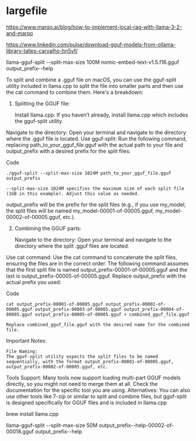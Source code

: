 # largefile

https://www.marqo.ai/blog/how-to-implement-local-rag-with-llama-3-2-and-marqo

https://www.linkedin.com/pulse/download-gguf-models-from-ollama-library-talles-carvalho-hn5vf/

llama-gguf-split --split-max-size 100M nomic-embed-text-v1.5.f16.gguf output_prefix--help

To split and combine a .gguf file on macOS, you can use the gguf-split utility included in llama.cpp to split the file into smaller parts and then use the cat command to combine them. 
Here's a breakdown:
1. Splitting the GGUF file:

    Install llama.cpp:
    If you haven't already, install llama.cpp which includes the gguf-split utility. 

Navigate to the directory:
Open your terminal and navigate to the directory where the .gguf file is located. 
Use gguf-split:
Run the following command, replacing path_to_your_gguf_file.gguf with the actual path to your file and output_prefix with a desired prefix for the split files:

Code

    ./gguf-split --split-max-size 1024M path_to_your_gguf_file.gguf output_prefix

    --split-max-size 1024M specifies the maximum size of each split file (1GB in this example). Adjust this value as needed. 

output_prefix will be the prefix for the split files (e.g., if you use my_model, the split files will be named my_model-00001-of-00005.gguf, my_model-00002-of-00005.gguf, etc.). 

2. Combining the GGUF parts:

    Navigate to the directory:
    Open your terminal and navigate to the directory where the split .gguf files are located. 

Use cat command:
Use the cat command to concatenate the split files, ensuring the files are in the correct order. The following command assumes that the first split file is named output_prefix-00001-of-00005.gguf and the last is output_prefix-00005-of-00005.gguf. Replace output_prefix with the actual prefix you used: 

Code

    cat output_prefix-00001-of-00005.gguf output_prefix-00002-of-00005.gguf output_prefix-00003-of-00005.gguf output_prefix-00004-of-00005.gguf output_prefix-00005-of-00005.gguf > combined_gguf_file.gguf

    Replace combined_gguf_file.gguf with the desired name for the combined file. 

Important Notes:

    File Naming:
    The gguf-split utility expects the split files to be named sequentially, with the format output_prefix-00001-of-00005.gguf, output_prefix-00002-of-00005.gguf, etc. 

Tools Support:
Many tools now support loading multi-part GGUF models directly, so you might not need to merge them at all. Check the documentation for the specific tool you are using. 
Alternatives:
You can also use other tools like 7-zip or similar to split and combine files, but gguf-split is designed specifically for GGUF files and is included in llama.cpp


brew install llama.cpp

llama-gguf-split --split-max-size 50M output_prefix--help-00002-of-00018.gguf output_prefix--help
